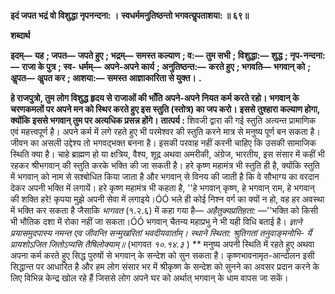 **इदं जपत भद्रं वो विशुद्धा नृपनन्दना: ।** **स्वधर्ममनुतिष्ठन्तो भगवत्यॢपताशया: ॥ ६९॥** 

**शब्दार्थ** 

**इदम्—** **यह** **; जपत—** **जपते हुए** **; भद्रम्—** **समस्त कल्याण** **; व:—** **तुम सभी** **; विशुद्धा:—** **शुद्ध** **; नृप-नन्दना:—** **राजा के पुत्र** **; स्व-** **धर्मम्—** **अपने-अपने कार्य** **; अनुतिष्ठन्त:—** **करते हुए** **; भगवति—** **भगवान् को** **; अॢपत—** **अॢपत कर** **; आशया:—** **समस्त** **आज्ञाकारिता से युक्त।** **.** 

**हे राजपुत्रो, तुम लोग विशुद्ध हृदय से राजाओं की भाँति अपने-अपने नियत कर्म करते रहो।** **भगवान् के चरणकमलों पर अपने मन को स्थिर करते हुए इस स्तुति (स्तोत्र) का जप करो।** **इससे तुश्हारा कल्याण होगा, क्योंकि इससे भगवान् तुम पर अत्यधिक प्रसन्न होंगे।** **तात्पर्य :** शिवजी द्वारा की गई स्तुति अत्यन्त प्रामाणिक एवं महत्त्वपूर्ण है। अपने कर्म में लगे रहते हुए भी परमेश्वर की स्तुति करने मात्र से मनुष्य पूर्ण बन सकता है। जीवन का असली उद्देश्य तो भगवद्भक्त बनना है। इसकी परवाह नहीं करनी चाहिए कि उसकी सामाजिक स्थिति क्या है। चाहे ब्राह्मण हो या क्षत्रिय, वैश्य, शूद्र अथवा अमरीकी, अंग्रेज, भारतीय, इस संसार में कहीं भी रहकर श्रीभगवान् की स्तुति करके भक्ति की जा सकती है। हरे कृष्ण महामंत्र भी स्तुति ही है, क्योंकि स्तुति में भगवान् को नाम से सश्बोधित किया जाता है और भगवान् से विनय की जाती है कि वे सौभाग्य का वरदान देकर अपनी भक्ति में लगायें। हरे कृष्ण महामंत्र भी कहता है, ''हे भगवान् कृष्ण, हे भगवान् राम, हे भगवान् की शक्ति हरे! कृपया मुझे अपनी सेवा में लगाइये।ÓÓ भले ही कोई निश्न वर्ग का क्यों न हो, वह हर अवस्था में भक्ति कर सकता है जैसाकि *भागवत* (१.२.६) में कहा गया है— *अहैतुक्यप्रतिहता:* —''भक्ति को किसी भी भौतिक दशा में रोका नहीं जा सकता।ÓÓ भगवान् चैतन्य महाप्रभु ने भी यही विधि बताई है। *ज्ञाने प्रयासमुदपास्य नमन्त एव* *जीवन्ति सन्मुखरितां भवदीयवार्ताम्।* *स्थाने स्थिता: श्रुतिगतां तनुवाङ्मनोभि-* *र्ये प्रायशोऽजित जितोऽप्यसि तैषिलोक्याम्॥* (भागवत *१०.१४.३* ) ** मनुष्य अपनी स्थिति में रहते हुए अथवा अपना कर्म करते हुए सिद्ध पुरुषों से भगवान् के सन्देश को सुन सकता है। कृष्णभावनामृत-आन्दोलन इसी सिद्धान्त पर आधारित है और हम लोग संसार भर में श्रीकृष्ण के सन्देश को सुनने का अवसर प्रदान करने के लिए विभिन्न केन्द्र खोल रहे हैं जिससे लोग अपने घर को अर्थात् भगवान् के धाम वापस जा सकें।  